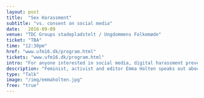 ```yaml
---
layout: post
title:  "Sex Harassment"
subtitle: "vs. consent on social media"
date:   2016-09-09
venue: "TDC Groups stadepladstelt / Ungdommens Folkemøde"
ticket: "TBA"
time: "12:30pm"
href: "www.ufm16.dk/program.html"
tickets: "www.ufm16.dk/program.html"
intro: "For anyone interested in social media, digital harassment prevention"
description: "Feminist, activist and editor Emma Holten speaks out about sex harassment on social media, when she and Chair of the Association of High School Students Martin Thing guest Ungdommens Folkemøde. Contact: ts@ptt-museum.dk"
type: "Talk"
image: "/img/emmaholten.jpg"
free: "true"
---
```

<!-- fill in the URL of your event host page if you haven't enough information for a detail page, so the event link won't point on the detail page at all -->
